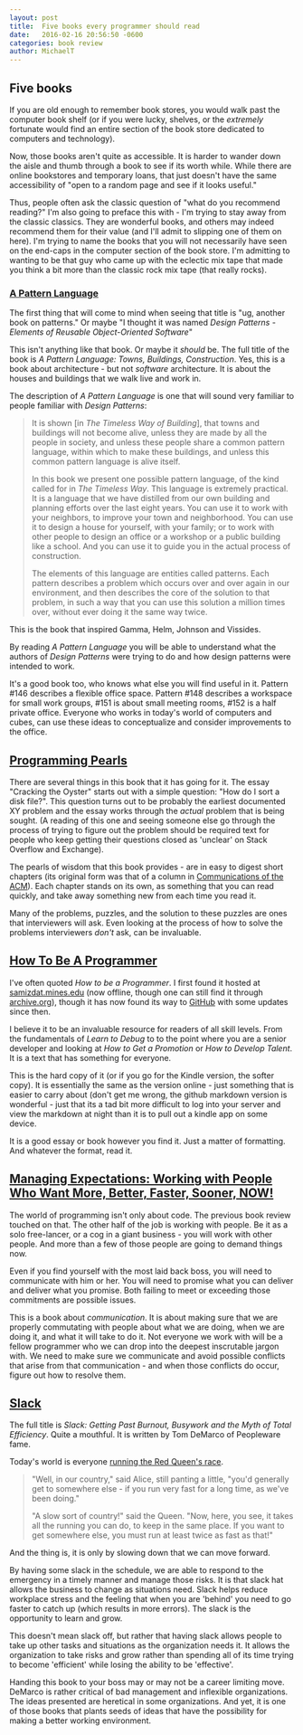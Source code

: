 ```yaml
---
layout: post
title:  Five books every programmer should read
date:   2016-02-16 20:56:50 -0600
categories: book review
author:	MichaelT
---
```


## Five books

If you are old enough to remember book stores, you would walk past the
computer book shelf (or if you were lucky, shelves, or the *extremely*
fortunate would find an entire section of the book store dedicated to
computers and technology).

Now, those books aren't quite as accessible. It is harder to wander down
the aisle and thumb through a book to see if its worth while. While there
are online bookstores and temporary loans, that just doesn't have the
same accessibility of "open to a random page and see if it looks useful."

Thus, people often ask the classic question of "what do you recommend
reading?"  I'm also going to preface this with - I'm trying to stay away
from the classic classics. They are wonderful books, and others may
indeed recommend them for their value (and I'll admit to slipping one
of them on here).  I'm trying to name the books that you will not
necessarily have seen on the end-caps in the computer section of the
book store.  I'm admitting to wanting to be that guy who came up with the
eclectic mix tape that made you think a bit more than the classic
rock mix tape (that really rocks).

### [A Pattern Language](http://www.amazon.com/dp/0195019199/)

The first thing that will come to mind when seeing that title is "ug,
another book on patterns." Or maybe "I thought it was named *Design Patterns -
Elements of Reusable Object-Oriented Software*"

This isn't anything like that book. Or maybe it *should* be.  The full title
of the book is *A Pattern Language: Towns, Buildings, Construction*. Yes,
this is a book about architecture - but not *software* architecture. It is
about the houses and buildings that we walk live and work in.

The description of *A Pattern Language* is one that will sound very familiar
to people familiar with *Design Patterns*:

> It is shown [in *The Timeless Way of Building*], that towns and buildings
will not become alive, unless they are made by all the people in society,
and unless these people share a common pattern language, within which to
make these buildings, and unless this common pattern language is alive itself.
>
> In this book we present one possible pattern language, of the kind called
for in *The Timeless Way*.  This language is extremely practical. It is a
language that we have distilled from our own building and planning efforts
over the last eight years.  You can use it to work with your neighbors, to
improve your town and neighborhood.  You can use it to design a house for
yourself, with your family; or to work with other people to design an office
or a workshop or a public building like a school.  And you can use it to guide
you in the actual process of construction.
>
> The elements of this language are entities called patterns.  Each pattern
describes a problem which occurs over and over again in our environment, and
then describes the core of the solution to that problem, in such a way that
you can use this solution a million times over, without ever doing it the
same way twice.

This is the book that inspired Gamma, Helm, Johnson and Vissides.

By reading *A Pattern Language* you will be able to understand what the
authors of *Design Patterns* were trying to do and how design patterns
were intended to work.

It's a good book too, who knows what else you will find useful in it.
Pattern #146 describes a flexible office space.  Pattern #148 describes a
workspace for small work groups, #151 is about small meeting rooms, #152 is
a half private office.  Everyone who works in today's world of computers
and cubes, can use these ideas to conceptualize and consider improvements to
the office.

## [Programming Pearls](http://www.amazon.com/dp/0201657880/)

There are several things in this book that it has going for it.  The essay
"Cracking the Oyster" starts out with a simple question: "How do I sort
a disk file?". This question turns out to be probably the earliest documented
XY problem and the essay works through the *actual* problem that is being
sought. (A reading of this one and seeing someone else go through the process
of trying to figure out the problem should be required text for people who
keep getting their questions closed as 'unclear' on Stack Overflow
and Exchange).

The pearls of wisdom that this book provides - are in easy to digest short
chapters (its original form was that of a column in
[Communications of the ACM](http://www.bowdoin.edu/~ltoma/teaching/cs340/spring05/coursestuff/Bentley_BumperSticker.pdf)).
Each chapter stands on its own, as something that you can read quickly,
and take away something new from each time you read it.

Many of the problems, puzzles, and the solution to these puzzles are ones
that interviewers will ask.  Even looking at the process of how to solve the
problems interviewers *don't* ask, can be invaluable.

## [How To Be A Programmer](http://www.amazon.com/Robert-Reads-How-Be-Programmer/dp/1440439869/)

I've often quoted *How to be a Programmer*.  I first found it hosted at
[samizdat.mines.edu](http://samizdat.mines.edu/howto/HowToBeAProgrammer.html)
(now offline, though one can still find it through [archive.org](https://web.archive.org/web/20150906133633/http://samizdat.mines.edu/howto/HowToBeAProgrammer.html)),
though it has now found its way to [GitHub](https://github.com/braydie/HowToBeAProgrammer) with some updates since then.

I believe it to be an invaluable resource for readers of all skill levels.
From the fundamentals of *Learn to Debug* to to the point where you are
a senior developer and looking at *How to Get a Promotion* or
*How to Develop Talent*.  It is a text that has something for everyone.

This is the hard copy of it (or if you go for the Kindle version, the
softer copy).  It is essentially the same as the version online - just
something that is easier to carry about (don't get me wrong, the github
markdown version is wonderful - just that its a tad bit more difficult
to log into your server and view the markdown at night than it is
to pull out a kindle app on some device.

It is a good essay or book however you find it. Just a matter of
formatting.  And whatever the format, read it.

## [Managing Expectations: Working with People Who Want More, Better, Faster, Sooner, NOW!](http://www.amazon.com/gp/product/B00DY3KQJ0/)

The world of programming isn't only about code.  The previous book review
touched on that. The other half of the job is working with people.
Be it as a solo free-lancer, or a cog in a giant business - you will work
with other people.  And more than a few of those people are going to
demand things now.

Even if you find yourself with the most laid back boss, you will need
to communicate with him or her.  You will need to promise what you can
deliver and deliver what you promise.  Both failing to meet or exceeding
those commitments are possible issues.

This is a book about *communication*.  It is about making sure that we
are properly commutating with people about what we are doing, when we are
doing it, and what it will take to do it.  Not everyone we work with
will be a fellow programmer who we can drop into the deepest inscrutable
jargon with.  We need to make sure we communicate and avoid possible
conflicts that arise from that communication - and when those conflicts
do occur, figure out how to resolve them.

## [Slack](http://www.amazon.com/Slack-Getting-Burnout-Busywork-Efficiency/dp/0767907698/)

The full title is *Slack: Getting Past Burnout, Busywork and the
Myth of Total Efficiency*.  Quite a mouthful.  It is written by
Tom DeMarco of Peopleware fame.

Today's world is everyone [running the Red Queen's race](https://en.wikipedia.org/wiki/Red_Queen%27s_race).

> "Well, in our country," said Alice, still panting a little, "you'd
> generally get to somewhere else - if you run very fast for a long time,
> as we've been doing."
>
> "A slow sort of country!" said the Queen. "Now, here, you see, it takes all the running you can do, to keep in the same place. If you want to get somewhere else, you must run at least twice as fast as that!"

And the thing is, it is only by slowing down that we can move forward.

By having some slack in the schedule, we are able to respond to the
emergency in a timely manner and manage those risks.  It is that slack
hat allows the business to change as situations need.  Slack helps
reduce workplace stress and the feeling that when you are 'behind' you
need to go faster to catch up (which results in more errors).  The slack
is the opportunity to learn and grow.

This doesn't mean slack off, but rather that having slack allows people to
take up other tasks and situations as the organization needs it.  It allows
the organization to take risks and grow rather than spending all of its time
trying to become 'efficient' while losing the ability to be 'effective'.

Handing this book to your boss may or may not be a career limiting move.
DeMarco is rather critical of bad management and inflexible organizations.
The ideas presented are
heretical in some organizations. And yet, it is one of those books that
plants seeds of ideas that have the possibility for making a better working
environment.
